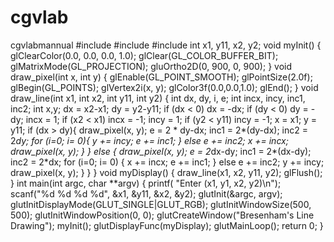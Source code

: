 # cgvlab
cgvlabmannual
#include #include #include int x1, y11, x2, y2; void myInit() { glClearColor(0.0, 0.0, 0.0, 1.0); glClear(GL_COLOR_BUFFER_BIT); glMatrixMode(GL_PROJECTION); gluOrtho2D(0, 900, 0, 900); } void draw_pixel(int x, int y) { glEnable(GL_POINT_SMOOTH); glPointSize(2.0f); glBegin(GL_POINTS); glVertex2i(x, y); glColor3f(0.0,0.0,1.0); glEnd(); } void draw_line(int x1, int x2, int y11, int y2) { int dx, dy, i, e; int incx, incy, inc1, inc2; int x,y; dx = x2-x1; dy = y2-y11; if (dx < 0) dx = -dx; if (dy < 0) dy = -dy; incx = 1; if (x2 < x1) incx = -1; incy = 1; if (y2 < y11) incy = -1; x = x1; y = y11; if (dx > dy){ draw_pixel(x, y); e = 2 * dy-dx; inc1 = 2*(dy-dx); inc2 = 2*dy; for (i=0; i= 0){ y += incy; e += inc1; } else e += inc2; x += incx; draw_pixel(x, y); } } else { draw_pixel(x, y); e = 2*dx-dy; inc1 = 2*(dx-dy); inc2 = 2*dx; for (i=0; i= 0) { x += incx; e += inc1; } else e += inc2; y += incy; draw_pixel(x, y); } } } void myDisplay() { draw_line(x1, x2, y11, y2); glFlush(); } int main(int argc, char **argv) { printf( "Enter (x1, y1, x2, y2)\n"); scanf("%d %d %d %d", &x1, &y11, &x2, &y2); glutInit(&argc, argv); glutInitDisplayMode(GLUT_SINGLE|GLUT_RGB); glutInitWindowSize(500, 500); glutInitWindowPosition(0, 0); glutCreateWindow("Bresenham's Line Drawing"); myInit(); glutDisplayFunc(myDisplay); glutMainLoop(); return 0; }
